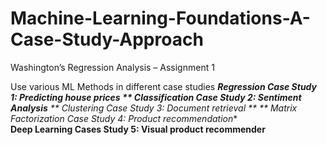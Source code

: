 # Machine-Learning-Foundations-A-Case-Study-Approach
Washington’s Regression Analysis – Assignment 1
 
Use various ML Methods in different case studies
***Regression Case Study 1: Predicting house prices 
** Classification Case Study 2: Sentiment Analysis** 
** Clustering Case Study 3: Document retrieval **
** Matrix Factorization Case Study 4: Product recommendation**   
**Deep Learning Cases Study 5: Visual product recommender**

